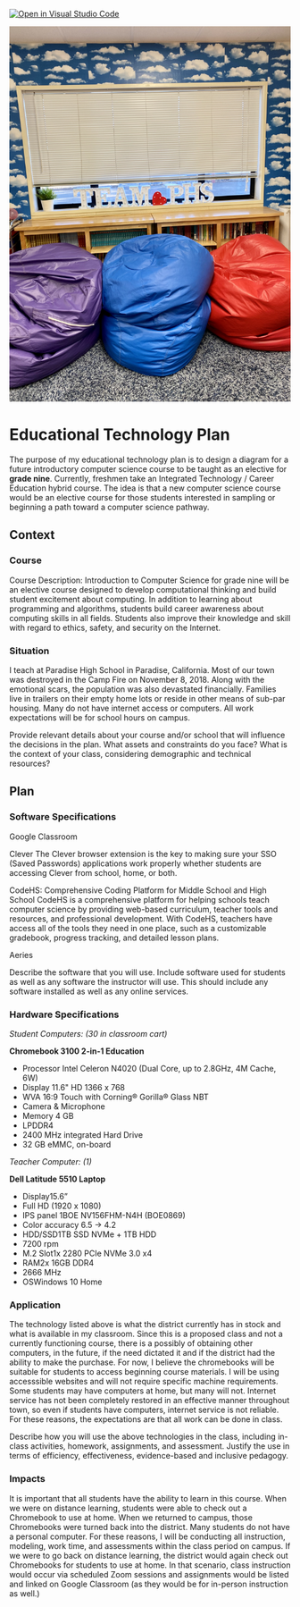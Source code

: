 [![Open in Visual Studio Code](https://classroom.github.com/assets/open-in-vscode-f059dc9a6f8d3a56e377f745f24479a46679e63a5d9fe6f495e02850cd0d8118.svg)](https://classroom.github.com/online_ide?assignment_repo_id=5862778&assignment_repo_type=AssignmentRepo)

![alt text](IMG_1703.jpg)
# Educational Technology Plan

The purpose of my educational technology plan is to design a diagram for a future introductory computer science course to be taught as an elective for **grade nine**. Currently, freshmen take an Integrated Technology / Career Education hybrid course.  The idea is that a new computer science course would be an elective course for those students interested in sampling or beginning a path toward a computer science pathway.

## Context

### Course

Course Description: Introduction to Computer Science for grade nine will be an elective course designed to develop computational thinking and build student excitement
about computing. In addition to learning about programming and algorithms, students build career awareness about
computing skills in all fields. Students also improve their knowledge and skill with regard to ethics, safety, and
security on the Internet.

### Situation

I teach at Paradise High School in Paradise, California.  Most of our town was destroyed in the Camp Fire on November 8, 2018. Along with the emotional scars, the population was also devastated financially. Families live in trailers on their empty home lots or reside in other means of sub-par housing.  Many do not have internet access or computers.  All work expectations will be for school hours on campus.

Provide relevant details about your course and/or school that will influence the
decisions in the plan. What assets and constraints do you face? What is the
context of your class, considering demographic and technical resources?

## Plan

### Software Specifications

Google Classroom


Clever
The Clever browser extension is the key to making sure your SSO (Saved Passwords) applications work properly whether students are accessing Clever from school, home, or both.

CodeHS: Comprehensive Coding Platform for Middle School and High School
CodeHS is a comprehensive platform for helping schools teach computer science by providing web-based curriculum, teacher tools and resources, and professional development. With CodeHS, teachers have access all of the tools they need in one place, such as a customizable gradebook, progress tracking, and detailed lesson plans.

Aeries

Describe the software that you will use. Include software used for students as
well as any software the instructor will use. This should include any software
installed as well as any online services.

### Hardware Specifications

*Student Computers: (30 in classroom cart)*

**Chromebook 3100 2-in-1 Education**

- Processor Intel Celeron N4020 (Dual Core, up to 2.8GHz, 4M Cache, 6W)
- Display 11.6" HD 1366 x 768 
- WVA 16:9 Touch with Corning® Gorilla® Glass NBT
- Camera & Microphone
- Memory 4 GB
- LPDDR4
- 2400 MHz integrated Hard Drive
- 32 GB eMMC, on-board

*Teacher Computer: (1)*

**Dell Latitude 5510 Laptop**

- Display15.6”
- Full HD (1920 x 1080)
- IPS panel 1BOE NV156FHM-N4H (BOE0869)
- Color accuracy 6.5 -> 4.2
- HDD/SSD1TB SSD NVMe + 1TB HDD
- 7200 rpm
- M.2 Slot1x 2280 PCIe NVMe 3.0 x4
- RAM2x 16GB DDR4
- 2666 MHz
- OSWindows 10 Home

### Application

The technology listed above is what the district currently has in stock and what is available in my classroom. Since this is a proposed class and not a currently functioning course, there is a possibly of obtaining other computers, in the future, if the need dictated it and if the district had the ability to make the purchase.  For now, I believe the chromebooks will be suitable for students to access beginning course materials.  I will be using accesssible websites and will not require specific machine requirements.  Some students may have computers at home, but many will not. Internet service has not been completely restored in an effective manner throughout town, so even if students have computers, internet service is not reliable.  For these reasons, the expectations are that all work can be done in class. 

Describe how you will use the above technologies in the class, including
in-class activities, homework, assignments, and assessment. Justify the use
in terms of efficiency, effectiveness, evidence-based and inclusive pedagogy.

### Impacts

It is important that all students have the ability to learn in this course. When we were on distance learning, students were able to check out a Chromebook to use at home.  When we returned to campus, those Chromebooks were turned back into the district. Many students do not have a personal computer. For these reasons, I will be conducting all instruction, modeling, work time, and assessments within the class period on campus. If we were to go back on distance learning, the district would again check out Chromebooks for students to use at home.  In that scenario, class instruction would occur via scheduled Zoom sessions and assignments would be listed and linked on Google Classroom (as they would be for in-person instruction as well.)

